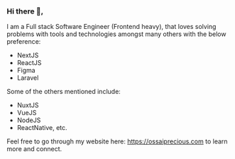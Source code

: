 ### Hi there 👋,
I am a Full stack Software Engineer (Frontend heavy), that loves solving problems with tools and technologies amongst many others with the below preference:
- NextJS
- ReactJS
- Figma
- Laravel

Some of the others mentioned include:
- NuxtJS
- VueJS
- NodeJS
- ReactNative, etc.

Feel free to go through my website here: https://ossaiprecious.com to learn more and connect.

<!--
**PeCrio/PeCrio** is a ✨ _special_ ✨ repository because its `README.md` (this file) appears on your GitHub profile.

Here are some ideas to get you started:

- 🔭 I’m currently working on ...
- 🌱 I’m currently learning ...
- 👯 I’m looking to collaborate on ...
- 🤔 I’m looking for help with ...
- 💬 Ask me about ...
- 📫 How to reach me: ...
- 😄 Pronouns: ...
- ⚡ Fun fact: ...
-->
